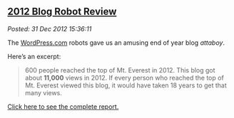  
[2012 Blog Robot Review](http://bakerjd99.wordpress.com/2012/12/31/2012-blog-robot-review/)
-------------------------------------------------------------------------------------------

*Posted: 31 Dec 2012 15:36:11*

The [WordPress.com](http://wordpress.com/) robots gave us an amusing end
of year blog *attaboy*.

Here’s an excerpt:

> 600 people reached the top of Mt. Everest in 2012. This blog got about
> **11,000** views in 2012. If every person who reached the top of Mt.
> Everest viewed this blog, it would have taken 18 years to get that
> many views.

[Click here to see the complete
report.](http://bakerjd99.wordpress.com/2012/annual-report/)
